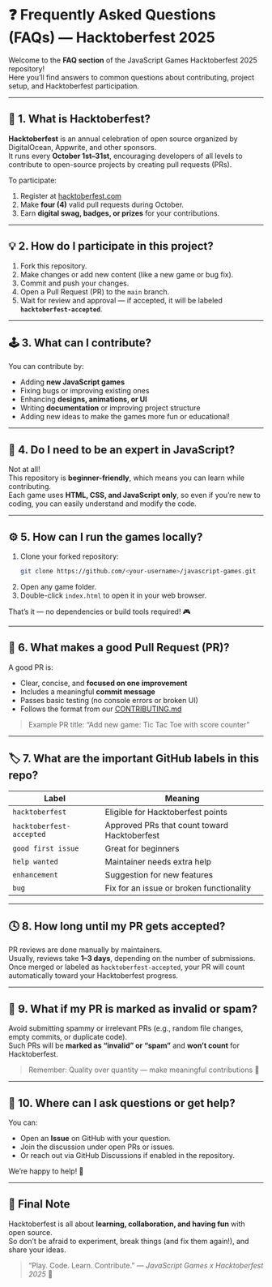 # ❓ Frequently Asked Questions (FAQs) — Hacktoberfest 2025

Welcome to the **FAQ section** of the JavaScript Games Hacktoberfest 2025 repository!  
Here you’ll find answers to common questions about contributing, project setup, and Hacktoberfest participation.

---

## 🏁 1. What is Hacktoberfest?

**Hacktoberfest** is an annual celebration of open source organized by DigitalOcean, Appwrite, and other sponsors.  
It runs every **October 1st–31st**, encouraging developers of all levels to contribute to open-source projects by creating pull requests (PRs).

To participate:

1. Register at [hacktoberfest.com](https://hacktoberfest.com)
2. Make **four (4)** valid pull requests during October.
3. Earn **digital swag, badges, or prizes** for your contributions.

---

## 💡 2. How do I participate in this project?

1. Fork this repository.
2. Make changes or add new content (like a new game or bug fix).
3. Commit and push your changes.
4. Open a Pull Request (PR) to the `main` branch.
5. Wait for review and approval — if accepted, it will be labeled **`hacktoberfest-accepted`**.

---

## 🕹️ 3. What can I contribute?

You can contribute by:

- Adding **new JavaScript games**
- Fixing bugs or improving existing ones
- Enhancing **designs, animations, or UI**
- Writing **documentation** or improving project structure
- Adding new ideas to make the games more fun or educational!

---

## 🧠 4. Do I need to be an expert in JavaScript?

Not at all!  
This repository is **beginner-friendly**, which means you can learn while contributing.  
Each game uses **HTML, CSS, and JavaScript only**, so even if you’re new to coding, you can easily understand and modify the code.

---

## ⚙️ 5. How can I run the games locally?

1. Clone your forked repository:
   ```bash
   git clone https://github.com/<your-username>/javascript-games.git
   ```
2. Open any game folder.
3. Double-click `index.html` to open it in your web browser.

That’s it — no dependencies or build tools required! 🎮

---

## 🧩 6. What makes a good Pull Request (PR)?

A good PR is:

- Clear, concise, and **focused on one improvement**
- Includes a meaningful **commit message**
- Passes basic testing (no console errors or broken UI)
- Follows the format from our [CONTRIBUTING.md](./CONTRIBUTING.md)

> Example PR title: “Add new game: Tic Tac Toe with score counter”

---

## 🏷️ 7. What are the important GitHub labels in this repo?

| Label                    | Meaning                                      |
| ------------------------ | -------------------------------------------- |
| `hacktoberfest`          | Eligible for Hacktoberfest points            |
| `hacktoberfest-accepted` | Approved PRs that count toward Hacktoberfest |
| `good first issue`       | Great for beginners                          |
| `help wanted`            | Maintainer needs extra help                  |
| `enhancement`            | Suggestion for new features                  |
| `bug`                    | Fix for an issue or broken functionality     |

---

## 🕓 8. How long until my PR gets accepted?

PR reviews are done manually by maintainers.  
Usually, reviews take **1–3 days**, depending on the number of submissions.  
Once merged or labeled as `hacktoberfest-accepted`, your PR will count automatically toward your Hacktoberfest progress.

---

## 🚫 9. What if my PR is marked as invalid or spam?

Avoid submitting spammy or irrelevant PRs (e.g., random file changes, empty commits, or duplicate code).  
Such PRs will be **marked as “invalid” or “spam”** and **won’t count** for Hacktoberfest.

> Remember: Quality over quantity — make meaningful contributions 💪

---

## 💬 10. Where can I ask questions or get help?

You can:

- Open an **Issue** on GitHub with your question.
- Join the discussion under open PRs or issues.
- Or reach out via GitHub Discussions if enabled in the repository.

We’re happy to help! 💬

---

## 🎉 Final Note

Hacktoberfest is all about **learning, collaboration, and having fun** with open source.  
So don’t be afraid to experiment, break things (and fix them again!), and share your ideas.

> “Play. Code. Learn. Contribute.” — _JavaScript Games x Hacktoberfest 2025_ 🚀
